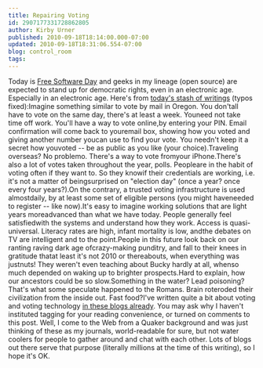 ```yaml
---
title: Repairing Voting
id: 2907177331728862805
author: Kirby Urner
published: 2010-09-18T18:14:00.000-07:00
updated: 2010-09-18T18:31:06.554-07:00
blog: control_room
tags: 
---
```


[](https://blogger.googleusercontent.com/img/b/R29vZ2xl/AVvXsEjtswsJhL5DJzzoPwpGfIYARnGQfpWpeZvtDeka13n-UjKm-1r9uakEFhvB4XDw1cDGOMubTyQ19p_DJvq_l3dPS4UqXZ5mktAj0BOoEzboNhL7O8xwsIC2hwdNtPDDYBbe44GJ/s1600/holdenweb.png)Today is [Free Software Day](http://www.fsf.org/news/celebrate-software-freedom-day-with-the-libreplanet-community) and geeks in my lineage (open source) are expected to stand up for democratic rights, even in an electronic age.  Especially in an electronic age.  Here's from [today's stash of writings](http://groups.yahoo.com/group/synergeo/message/63248) (typos fixed):Imagine something similar to vote by mail in Oregon. You don'tall have to vote on the same day, there's at least a week. Youneed not take time off work. You'll have a way to vote online,by entering your PIN. Email confirmation will come back to youremail box, showing how you voted and giving another number youcan use to find your vote. You needn't keep it a secret how youvoted -- be as public as you like (your choice).Traveling overseas? No problemo. There's a way to vote fromyour iPhone.There's also a lot of votes taken throughout the year, polls. Peopleare in the habit of voting often if they want to. So they knowif their credentials are working, i.e. it's not a matter of beingsurprised on "election day" (once a year? once every four years?).On the contrary, a trusted voting infrastructure is used almostdaily, by at least some set of eligible persons (you might haveneeded to register -- like now).It's easy to imagine working solutions that are light years moreadvanced than what we have today. People generally feel satisfiedwith the systems and understand how they work. Access is quasi-universal. Literacy rates are high, infant mortality is low, andthe debates on TV are intelligent and to the point.People in this future look back on our ranting raving dark age ofcrazy-making punditry, and fall to their knees in gratitude thatat least it's not 2010 or thereabouts, when everything was justnuts! They weren't even teaching about Bucky hardly at all, whenso much depended on waking up to brighter prospects.Hard to explain, how our ancestors could be so slow.Something in the water? Lead poisoning?That's what some speculate happened to the Romans. Brain roteroded their civilization from the inside out. Fast food?I've written quite a bit about voting and voting technology [in these blogs already](http://worldgame.blogspot.com/2004/11/open-source-voting.html).  You may ask why I haven't instituted tagging for your reading convenience, or turned on comments to this post.  Well, I come to the Web from a Quaker background and was just thinking of these as my journals, world-readable for sure, but not water coolers for people to gather around and chat with each other.  Lots of blogs out there serve that purpose (literally millions at the time of this writing), so I hope it's OK.